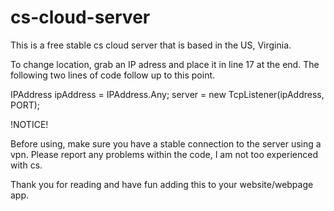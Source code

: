 # cs-cloud-server
This is a free stable cs cloud server that is based in the US, Virginia.


To change location, grab an IP adress and place it in line 17 at the end.
The following two lines of code follow up to this point.

IPAddress ipAddress = IPAddress.Any;
            server = new TcpListener(ipAddress, PORT);

!NOTICE!

Before using, make sure you have a stable connection to the server using a vpn. 
Please report any problems within the code, I am not too experienced with cs.

Thank you for reading and have fun adding this to your website/webpage app.
